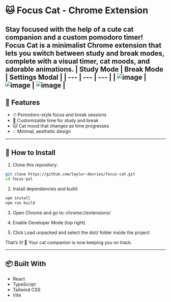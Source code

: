 # 🐱 Focus Cat - Chrome Extension

Stay focused with the help of a cute cat companion and a custom pomodoro timer!  
Focus Cat is a minimalist Chrome extension that lets you switch between **study** and **break** modes, complete with a visual timer, cat moods, and adorable animations.
| Study Mode | Break Mode | Settings Modal |
| --- | --- | --- |
| ![image](https://github.com/user-attachments/assets/cdf31a6a-8b52-497f-ba17-5bbe90ea87e8) | ![image](https://github.com/user-attachments/assets/e7e948c8-bacd-47d8-ab20-29d522362e65) | ![image](https://github.com/user-attachments/assets/835f7649-9829-4385-b2df-05b7e88a4e89) |
---

## 🚀 Features

- ⏱ Pomodoro-style focus and break sessions
- 🔧 Customizable time for study and break
- 🐱 Cat mood that changes as time progresses
- 💡 Minimal, aesthetic design

---

## 🔧 How to Install

1. Clone this repository:

```bash
git clone https://github.com/taylor-devries/focus-cat.git
cd focus-pal
```

2. Install dependencies and build:

```bash
npm install
npm run build
```

3. Open Chrome and go to: chrome://extensions/

4. Enable Developer Mode (top right)

5. Click Load unpacked and select the dist/ folder inside the project

That’s it! 🎉 Your cat companion is now keeping you on track.

--- 

## 📦 Built With
- React
- TypeScript
- Tailwind CSS
- Vite

